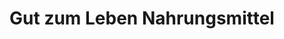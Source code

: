 ---
title: "Gut zum Leben Nahrungsmittel"
url: /darmstadt/gut-zum-leben-nahrungsmittel/
shop: Supermarkt
---